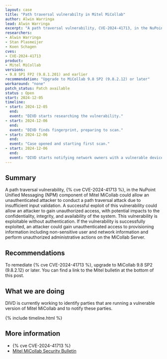 ```yaml
---
layout: case
title: "Path traversal vulnerabilty in Mitel MiCollab"
author: Alwin Warringa
lead: Alwin Warringa
excerpt: "A path traversal vulnerability, CVE-2024-41713, in the NuPoint Unified Messaging (NPM) component of Mitel MiCollab could allow an unauthenticated attacker to conduct a path traversal attack due to insufficient input validation"
researchers:
- Alwin Warringa
- Stan Plasmeijer
- Koen Schagen
cves:
- CVE-2024-41713
product:
- Mitel MiCollab
versions: 
- 9.8 SP1 FP2 (9.8.1.201) and earlier
recommendation: "Upgrade to MiCollab 9.8 SP2 (9.8.2.12) or later"
workaround: "none"
patch_status: Patch available
status : Open
start: 2024-12-05
timeline:
- start: 2024-12-05
  end:
  event: "DIVD starts researching the vulnerability."
- start: 2024-12-06
  end:
  event: "DIVD finds fingerprint, preparing to scan."
- start: 2024-12-06
  end:
  event: "Case opened and starting first scan."
- start: 2024-12-06
  end:
  event: "DIVD starts notifying network owners with a vulnerable devices in their network."
---
```


## Summary
A path traversal vulnerability, {% cve CVE-2024-41713 %}, in the NuPoint Unified Messaging (NPM) component of Mitel MiCollab could allow an unauthenticated attacker to conduct a path traversal attack due to insufficient input validation. A successful exploit of this vulnerability could allow an attacker to gain unauthorized access, with potential impacts to the confidentiality, integrity, and availability of the system. This vulnerability is exploitable without authentication. If the vulnerability is successfully exploited, an attacker could gain unauthenticated access to provisioning information including non-sensitive user and network information and perform unauthorized administrative actions on the MiCollab Server. 

## Recommendations

To remediate {% cve CVE-2024-41713 %}, upgrade to MiCollab 9.8 SP2 (9.8.2.12) or later. You can find a link to the Mitel bulletin at the bottom of this post.

## What we are doing

DIVD is currently working to identify parties that are running a vulnerable version of Mitel MiCollab and to notify these parties. 

{% include timeline.html %}

## More information

* {% cve CVE-2024-41713 %}
* [Mitel MiCollab Security Bulletin](https://www.mitel.com/support/security-advisories/mitel-product-security-advisory-misa-2024-0029)
